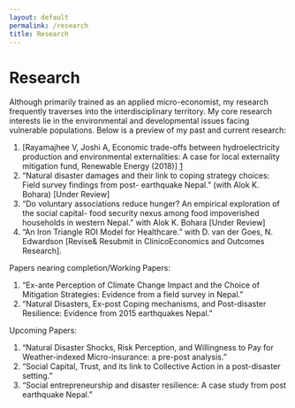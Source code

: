 ```yaml
---
layout: default
permalink: /research
title: Research
---
```


Research
========

Although primarily trained as an applied micro-economist, my research frequently traverses into the interdisciplinary territory. My core research interests lie in the environmental and developmental issues facing vulnerable populations. Below is a preview of my past and current research:

1. [Rayamajhee V, Joshi A, Economic trade-offs between hydroelectricity production and environmental
externalities: A case for local externality mitigation fund, Renewable Energy (2018)] [1]
2. “Natural disaster damages and their link to coping strategy choices: Field survey findings from post- earthquake Nepal.” (with Alok K. Bohara) [Under Review]
3. “Do voluntary associations reduce hunger? An empirical exploration of the social  capital- food security nexus among food impoverished households in western Nepal.” with Alok K. Bohara [Under Review]
4. “An Iron Triangle ROI Model for Healthcare.” with D. van der Goes, N. Edwardson [Revise& Resubmit in ClinicoEconomics and Outcomes Research].

Papers nearing completion/Working Papers: 

1. “Ex-ante Perception of Climate Change Impact and the Choice of Mitigation Strategies: Evidence from a field survey in Nepal.”
2. “Natural Disasters, Ex-post Coping mechanisms, and Post-disaster Resilience: Evidence from 2015 earthquakes Nepal.”

Upcoming Papers:

1. “Natural Disaster Shocks, Risk Perception, and Willingness to Pay for Weather-indexed Micro-insurance: a pre-post analysis.”
3. “Social Capital, Trust, and its link to Collective Action in a post-disaster setting.”
4. “Social entrepreneurship and disaster resilience: A case study from post earthquake Nepal.”

[1]: https://doi.org/10.1016/j.renene.2018.06.009
